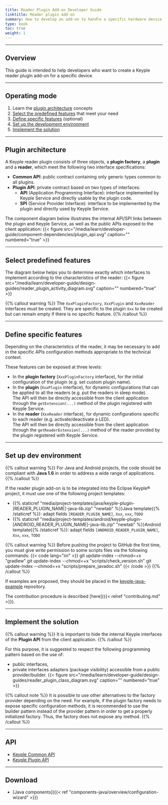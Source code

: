 ```yaml
---
title: Reader Plugin Add-on Developer Guide
linktitle: Reader plugin add-on
summary: How to develop an add-on to handle a specific hardware device.
type: book
toc: true
weight: 1
---
```


---
## Overview

This guide is intended to help developers who want to create a Keyple reader plugin add-on for a specific device.

---
## Operating mode

1. Learn the [plugin architecture](#plugin-architecture) concepts
2. [Select the predefined features](#select-predefined-features) that meet your need
3. [Define specific features](#define-specific-features) (optional)
4. [Set up the development environment](#set-up-dev-environment)
5. [Implement the solution](#implement-the-solution)

---
## Plugin architecture

A Keyple reader plugin consists of three objects, a **plugin factory**, a **plugin** and a **reader**, which meet the following two interface specifications:
* **Common API**: public contract containing only generic types common to all plugins.
* **Plugin API**: private contract based on two types of interfaces:
  * **API** (Application Programming Interface): interface implemented by Keyple Service and directly usable by the plugin code.
  * **SPI** (Service Provider Interface): interface to be implemented by the plugin and directly used by Keyple Service.

The component diagram below illustrates the internal API/SPI links between the plugin and Keyple Service, as well as the public APIs exposed to the client application:
{{< figure src="/media/learn/developer-guide/component-dependencies/plugin_api.svg" caption="" numbered="true" >}}

---
## Select predefined features

The diagram below helps you to determine exactly which interfaces to implement according to the characteristics of the reader:
{{< figure src="/media/learn/developer-guide/design-guides/reader_plugin_activity_diagram.svg" caption="" numbered="true" >}}

{{% callout warning %}}
The `XxxPluginFactory`, `XxxPlugin` and `XxxReader` interfaces must be created.
They are specific to the plugin `Xxx` to be created but can remain empty if there is no specific feature.
{{% /callout %}}

---
## Define specific features

Depending on the characteristics of the reader, it may be necessary to add in the specific APIs configuration methods appropriate to the technical context.

These features can be exposed at three levels:
* In the **plugin factory** (`XxxPluginFactory` interface), for the initial configuration of the plugin (e.g. set custom plugin name).
* In the **plugin** (`XxxPlugin` interface), for dynamic configurations that can be applied to all the readers (e.g. put the readers in sleep mode).<br>
  The API will then be directly accessible from the client application through the `getExtension(...)` method of the plugin registered with Keyple Service.
* In the **reader** (`XxxReader` interface), for dynamic configurations specific to each reader (e.g. activate/deactivate a LED).<br>
  The API will then be directly accessible from the client application through the `getReaderExtension(...)` method of the reader provided by the plugin registered with Keyple Service.

---
## Set up dev environment

{{% callout warning %}}
For Java and Android projects, the code should be compliant with **Java 1.6** in order to address a wide range of applications.
{{% /callout %}}

If the reader plugin add-on is to be integrated into the Eclipse Keyple® project, it must use one of the following project templates:
* {{% staticref "media/project-templates/java/keyple-plugin-[READER_PLUGIN_NAME]-java-lib.zip" "newtab" %}}Java template{{% /staticref %}}: adapt fields `[READER_PLUGIN_NAME]`, `Xxx`, `xxx`, `TODO`
* {{% staticref "media/project-templates/android/keyple-plugin-[ANDROID_READER_PLUGIN_NAME]-java-lib.zip" "newtab" %}}Android template{{% /staticref %}}: adapt fields `[ANDROID_READER_PLUGIN_NAME]`, `Xxx`, `xxx`, `TODO`

{{% callout warning %}}
Before pushing the project to GitHub the first time, you must give write permission to some scripts files via the following commands:
{{< code lang="ini" >}}
git update-index --chmod=+x "gradlew"
git update-index --chmod=+x "scripts/check_version.sh"
git update-index --chmod=+x "scripts/prepare_javadoc.sh"
{{< /code >}}
{{% /callout %}}

If examples are proposed, they should be placed in the [keyple-java-example](https://github.com/eclipse/keyple-java-example) repository.

The contribution procedure is described [here]({{< relref "contributing.md" >}}).

---
## Implement the solution

{{% callout warning %}}
It is important to hide the internal Keyple interfaces of the **Plugin API** from the client application.
{{% /callout %}}

For this purpose, it is suggested to respect the following programming pattern based on the use of:
* public interfaces,
* private interfaces adapters (package visibility) accessible from a public provider/builder.
{{< figure src="/media/learn/developer-guide/design-guides/reader_plugin_class_diagram.svg" caption="" numbered="true" >}}

{{% callout note %}}
It is possible to use other alternatives to the factory provider depending on the need.
For example, if the plugin factory needs to expose specific configuration methods, it is recommended to use the builder pattern instead of the provider pattern in order to get a properly initialized factory.
Thus, the factory does not expose any method.
{{% /callout %}}

---
## API

* [Keyple Common API](https://eclipse.github.io/keyple-common-java-api)
* [Keyple Plugin API](https://eclipse.github.io/keyple-plugin-java-api)

---
## Download

* [Java components]({{< ref "components-java/overview/configuration-wizard" >}})